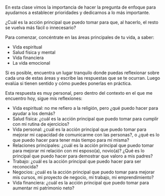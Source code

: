 En esta clase vimos la importancia de hacer la pregunta de enfoque para ayudarnos a establecer prioridades y dedicarnos a lo más importante.

¿Cuál es la acción principal que puedo tomar para que, al hacerlo, el resto se vuelva más fácil o innecesario?

Para comenzar, concéntrate en las áreas principales de tu vida, a saber:

- Vida espiritual
- Salud física y mental
- Vida financiera
- La vida emocional

Si es posible, encuentra un lugar tranquilo donde puedas reflexionar sobre cada una de estas áreas y escribe las respuestas que se te ocurran. Luego evalúa si tienen sentido y cómo puedes ponerlas en práctica.

Esta respuesta es muy personal, pero dentro del contexto en el que me encuentro hoy, sigue mis reflexiones:

- Vida espiritual: no me refiero a la religión, pero ¿qué puedo hacer para ayudar a los demás?
- Salud física: ¿cuál es la acción principal que puedo tomar para cumplir con mi rutina de ejercicios?
- Vida personal: ¿cuál es la acción principal que puedo tomar para mejorar mi capacidad de comunicarme con las personas?, o ¿qué es lo que puedo hacer para tener más tiempo para mí misma?
- Relaciones principales: ¿cuál es la acción principal que puedo tomar para mejorar mi relación con mi esposo(a), novio(a)? ¿Qué es lo principal que puedo hacer para demostrar que valoro a mis padres?
- Trabajo: ¿cuál es la acción principal que puedo hacer para ser reconocida?
- Negocios: ¿cuál es la acción principal que puedo tomar para mejorar mis cursos, mi proyecto de negocio, mi trabajo, mi emprendimiento?
- Vida financiera: ¿cuál es la acción principal que puedo tomar para aumentar mi patrimonio neto?